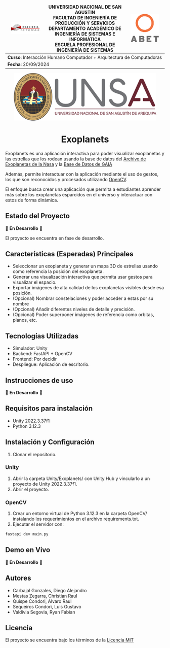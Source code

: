 <div align="center">
<table>
    <thead>
        <tr>
            <td style="width:25%; text-align:center;"><img src="/img/epis.png" alt="EPIS" style="width:80%; height:auto"/></td>
            <td style="text-align:center;">
                <span><b>UNIVERSIDAD NACIONAL DE SAN AGUSTIN</b></span><br />
                <span><b>FACULTAD DE INGENIERÍA DE PRODUCCIÓN Y SERVICIOS</b></span><br />
                <span><b>DEPARTAMENTO ACADÉMICO DE INGENIERÍA DE SISTEMAS E INFORMÁTICA</b></span><br />
                <span><b>ESCUELA PROFESIONAL DE INGENIERÍA DE SISTEMAS</b></span>
            </td>
            <td style="width:25%; text-align:center;"><img src="/img/abet.png" alt="ABET" style="width:80%; height:auto"/></td>
        </tr>
    </thead>
    <tbody>
        <tr>
            <td colspan="3"><span><b>Curso</b></span>: Interacción Humano Computador + Arquitectura de Computadoras</td>
        </tr>
        <tr>
            <td colspan="3"><span><b>Fecha</b></span>: 20/09/2024</td>
        </tr>
    </tbody>
</table>
</div>
<div align="center" style="margin-top: 10px;">
    <img src="/img/unsa.png" alt="UNSA" width="450px" height="150px">
    <h1 style="font-weight:bold; font-size: 2em;">Exoplanets</h1>
</div>

Exoplanets es una aplicación interactiva para poder visualizar exoplanetas y las estrellas que los rodean usando la base de datos del [Archivo de Exoplanetas de la Nasa](https://exoplanetarchive.ipac.caltech.edu/) y la [Base de Datos de GAIA](https://www.cosmos.esa.int/web/gaia/data-release-3)

Además, permite interactuar con la aplicación mediante el uso de gestos, los que son reconocidos y procesados utilizando [OpenCV](https://opencv.org/).

El enfoque busca crear una aplicación que permita a estudiantes aprender más sobre los exoplanetas esparcidos en el universo y interactuar con estos de forma dinámica.

## Estado del Proyecto

🚧 **En Desarrollo** 🚧

El proyecto se encuentra en fase de desarrollo.

## Características (Esperadas) Principales

-   Seleccionar un exoplaneta y generar un mapa 3D de estrellas usando como referencia la posición del exoplaneta.
-   Generar una visualización interactiva que permita usar gestos para visualizar el espacio.
-   Exportar imágenes de alta calidad de los exoplanetas visibles desde esa posición.
-   (Opcional) Nombrar constelaciones y poder acceder a estas por su nombre
-   (Opcional) Añadir diferentes niveles de detalle y precisión.
-   (Opcional) Poder superponer imágenes de referencia como orbitas, planos, etc.

## Tecnologías Utilizadas

-   Simulador: Unity
-   Backend: FastAPI + OpenCV
-   Frontend: Por decidir
-   Despliegue: Aplicación de escritorio.

## Instrucciones de uso

🚧 **En Desarrollo** 🚧

## Requisitos para instalación

-   Unity 2022.3.37f1
-   Python 3.12.3

## Instalación y Configuración

1.  Clonar el repositorio.

### Unity

1.  Abrir la carpeta Unity/Exoplanets/ con Unity Hub y vincularlo a un proyecto de Unity 2022.3.37f1.
2.  Abrir el proyecto.

### OpenCV

1. Crear un entorno virtual de Python 3.12.3 en la carpeta OpenCV/ instalando los requerimientos en el archivo requirements.txt.
2. Ejecutar el servidor con:

```bash
fastapi dev main.py
```

## Demo en Vivo

🚧 **En Desarrollo** 🚧

## Autores

-   Carbajal Gonzales, Diego Alejandro
-   Mestas Zegarra, Christian Raul
-   Quispe Condori, Alvaro Raul
-   Sequeiros Condori, Luis Gustavo
-   Valdivia Segovia, Ryan Fabian

## Licencia

El proyecto se encuentra bajo los términos de la [Licencia MIT](/LICENSE)
